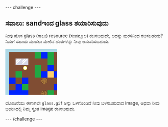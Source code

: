 --- challenge ---

## ಸವಾಲು: sandಇಂದ glass ತಯಾರಿಸುವುದು

ನೀವು ಹೊಸ glass (ಗಾಜು) resource (ಸಂಪನ್ಮೂಲ) ರಚಿಸಬಹುದೇ, ಅದನ್ನು ಮರಳಿನಿಂದ ರಚಿಸಬಹುದು? ನಿಮಗೆ ಸಹಾಯ ಮಾಡಲು ಮೇಲಿನ ಹಂತಗಳನ್ನು ನೀವು ಅನುಸರಿಸಬಹುದು.

![screenshot](images/craft-glass.png)

ಯೋಜನೆಯು ಈಗಾಗಲೇ `glass.gif` ಅನ್ನು ಒಳಗೊಂಡಿದೆ ನೀವು ಬಳಸಬಹುದಾದ image, ಅಥವಾ ನೀವು ಬಯಸಿದಲ್ಲಿ ನಿಮ್ಮ ಸ್ವಂತ image ರಚಿಸಬಹುದು.

--- /challenge ---